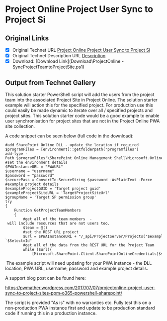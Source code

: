 # Project Online Project User Sync to Project Si

## Original Links

- [x] Original Technet URL [Project Online Project User Sync to Project Si](https://gallery.technet.microsoft.com/Online-User-Sync-to-7a75ef77)
- [x] Original Technet Description URL [Description](https://gallery.technet.microsoft.com/Online-User-Sync-to-7a75ef77/description)
- [x] Download: [Download Link](Download\ProjectOnline - SyncProjectTeamtoProjectSite.ps1)

## Output from Technet Gallery

This solution starter PowerShell script will add the users from the project team into the associated Project Site in Project Online. The solution starter example will action this for the specified project. For production use this could easily be made dynamic  to iterate over all / specified projects and project sites. This solution starter code would be a good example to enable user synchronisation for project sites that are not in the Project Online PWA site collection.

A code snippet can be seen below (full code in the download):

```
#add SharePoint Online DLL - update the location if required
$programFiles = [environment]::getfolderpath("programfiles")
add-type -Path $programFiles'\SharePoint Online Management Shell\Microsoft.Online.SharePoint.PowerShell\Microsoft.SharePoint.Client.dll'
#set the environment details
$PWAInstanceURL = "PWAURL"
$username = "username"
$password = "password"
$securePass = ConvertTo-SecureString $password -AsPlainText -Force
#example project details
$exampleProjectGUID = 'Target project guid'
$exampleProjectSiteURL = 'TargetProjectSiteUrl'
$groupName = 'Target SP permission group'
try
{
    Function GetProjectTeamMembers
    {
        #get all of the team members  - will include resources that are not users too.
        $team = @()
        #set the REST URL project
        $url = $PWAInstanceURL + "/_api/ProjectServer/Projects('$exampleProjectGUID')/ProjectResources()?`$Select=Id"
        #get all of the data from the REST URL for the Project Team
        while ($url){
            [Microsoft.SharePoint.Client.SharePointOnlineCredentials]$spocreds =
```

 The example script will need updating for your PWA instance - the DLL location, PWA URL, username, password and example project details.

A support blog post can be found here:

https://pwmather.wordpress.com/2017/07/07/projectonline-project-user-sync-to-project-sites-ppm-o365-powershell-sharepoint/

The script is provided "As is" with no warranties etc. Fully test this on a non-production PWA instance first and update to be production standard code if running this in a production instance.


